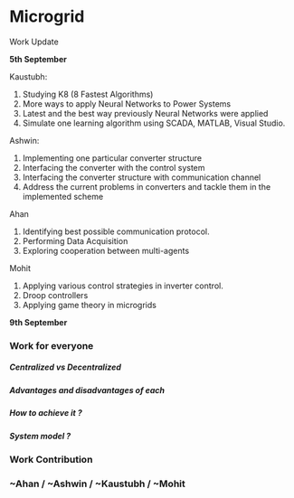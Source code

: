 # Microgrid

Work Update

**5th September**

Kaustubh: 

1.	Studying K8 (8 Fastest Algorithms)
2.	More ways to apply Neural Networks to Power Systems
3.	Latest and the best way previously Neural Networks were applied
4.	Simulate one learning algorithm using SCADA, MATLAB, Visual Studio. 


Ashwin:

1. Implementing one particular converter structure
2. Interfacing the converter with the control system
3. Interfacing the converter structure with communication channel
4. Address the current problems in converters and tackle them in the implemented scheme

Ahan

1.	Identifying best possible communication protocol.
2.	Performing Data Acquisition
3.	Exploring cooperation between multi-agents

Mohit

1. Applying various control strategies in inverter control.
2. Droop controllers
3. Applying game theory in microgrids

**9th September**

### Work for everyone

##### Centralized vs Decentralized
##### Advantages and disadvantages of each
##### How to achieve it ?
##### System model ?












### Work Contribution

### ~Ahan / ~Ashwin / ~Kaustubh / ~Mohit

